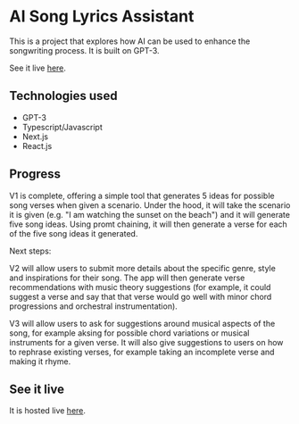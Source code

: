 # AI Song Lyrics Assistant

This is a project that explores how AI can be used to enhance the songwriting process. It is built on GPT-3.

See it live [here](https://ai-songwriter-web-app-production.up.railway.app/).

## Technologies used

- GPT-3
- Typescript/Javascript
- Next.js
- React.js

## Progress

V1 is complete, offering a simple tool that generates 5 ideas for possible song verses when given a scenario. Under the hood, it will take the scenario it is given (e.g. "I am watching the sunset on the beach") and it will generate five song ideas. Using promt chaining, it will then generate a verse for each of the five song ideas it generated.

Next steps:

V2 will allow users to submit more details about the specific genre, style and inspirations for their song. The app will then generate verse recommendations with music theory suggestions (for example, it could suggest a verse and say that that verse would go well with minor chord progressions and orchestral instrumentation).

V3 will allow users to ask for suggestions around musical aspects of the song, for example aksing for possible chord variations or musical instruments for a given verse. It will also give suggestions to users on how to rephrase existing verses, for example taking an incomplete verse and making it rhyme.

## See it live

It is hosted live [here](https://ai-songwriter-web-app-production.up.railway.app/).
